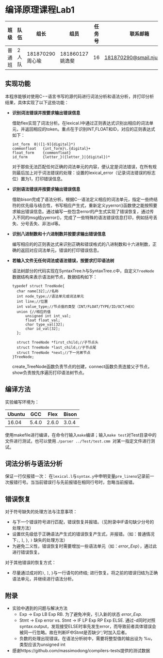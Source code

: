 # 编译原理课程Lab1

| 班级   | 队伍  | 组长             | 组员             | 任务号 | 联系邮箱                                                     |
| ------ | ----- | ---------------- | ---------------- | ------ | ------------------------------------------------------------ |
| 普通班 | 2人队 | 181870290 周心瑜 | 181860127 姚逸斐 | 16     | [181870290@smail.nju.edu.cn](mailto:181870290@smail.nju.edu.cn) |

## 实现功能

本程序能够对使用C−−语言书写的源代码进行词法分析和语法分析，并打印分析结果，具体实现了以下这些功能：

* **识别词法错误并按要求输出错误信息**

  借助flex实现了词法分析。在lexical.l中通过正则表达式识别出相应的词法单元，并返回相应的token。重点在于识别INT,FLOAT和ID，对应的正则表达式如下：

  ```
  int_form	0|([1-9]{digital}*)
  commonfloat	{int_form}\.{digital}+
  float_form	{commonfloat}
  id_form		{letter_}({letter_}|{digital})*	
  ```

  对于那些无法匹配任何正确的词法单元的内容，便认定是词法错误，在所有规则最后加上对于词法错误的处理：设置的lexical_error（记录词法错误的标志位）置为1，打印错误信息。

* **识别语法错误并按要求输出错误信息**

  借助bison完成了语法分析。根据C--语法定义相应的词法单元，指定一些终结符的优先级与结合性，书写相应产生式，重新定义yyerror()函数使之能按照要求输出错误信息。通过编写一些包含error的产生式实现了错误恢复，通过传入不同的msg给yyerror()，完成了一些特殊的语法错误信息打印，例如括号丢失、分号丢失、非法id等。

* **识别八进制数和十六进制数并按要求输出错误信息**

  编写相应的的正则表达式来识别正确和错误格式的八进制数和十六进制数，正确的返回对应词法单元，错误的打印错误信息。

* **若输入文件无任何词法或语法错误，按要求打印语法树**

  语法树部分的代码实现在SyntaxTree.h与SyntaxTree.c中，自定义`TreeNode`数据结构来表示语法树节点，数据结构如下：

  ```
  typedef struct TreeNode{
  	char name[32];//名称
  	int node_type;//语法单元或词法单元
  	int line;//位置
  	int value_type;//节点值的类型（INT/FLOAT/TYPE/ID/OCT/HEX）
  	union {//相应的值
  		unsigned int int_val;
  		float float_val;
  		char type_val[32];
  		char id_val[32];
  	};
  
  	struct TreeNode *first_child;//子节点头
  	struct TreeNode *last_child;//子节点尾
  	struct TreeNode *next;//下一兄弟节点
  }TreeNode;
  ```

  create_TreeNode函数负责节点的创建，connect函数负责连接父子节点，show负责按先序遍历打印语法树节点。

## 编译方法

实验编写环境为：

| Ubuntu | GCC   | Flex  | Bison |
| ------ | ----- | ----- | ----- |
| 16.04  | 5.4.0 | 2.6.0 | 3.0.4 |

使用makefile进行编译，在命令行输入`make`编译；输入`make test`对Test目录中的文件进行测试，也可以使用`./parser ../Test/test.cmm `对某一指定文件进行测试。

## 词法分析与语法分析

保证一行仅报错一次：
    在`lexical.l`与`syntax.y`中申明变量`pre_lineno`记录前一次报错行号。当当前错误行与先前报错在相同行号时，忽略当前报错。

## 错误恢复

对于符号缺失的处理方法与注意事项：

- 与下一个错误符号进行匹配，错误恢复并报错。（见附录中IF语句缺少分号的处理方法）
- 设置优先级低于正确语法产生式的错误恢复产生式，并报错。（如：普通情况下`;`, `]`, `}`, `)` 缺失的处理方法） 
- 为避免二义性，错误恢复时需要增加一些语法单元（如：*error_Exp*），通过此进行错误恢复。
    
对于其他错误的恢复方式：

- 尽量通过成对的`)`, `]`, `}`与一行语句的终结; 进行恢复。将之前的错误归结为正确语法单元，并继续进行语法分析。


## 附录

* 实验中遇到的问题与解决方法
  * Exp -> Exp LB Exp RB. 为了避免冲突，引入新的状态 *error_Exp*.
  * Stmt -> Exp error vs. Stmt -> IF LP Exp RP Exp ELSE. 通过-d同时对照syntax.output，发现接受ELSE时率先发生error，而导致前者具体错误会被同一行忽略。故在判断IF中Stmt是否缺少‘;’时加入后者。
  * 负数的处理出现错误。在语法分析树中，需要将整型值的输出设为 %u，类型应该为unsigned int
* 感谢https://github.com/massimodong/compilers-tests提供的测试数据

